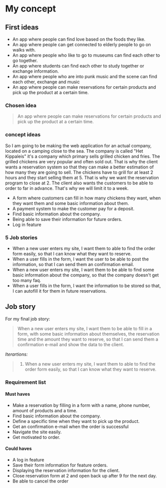 # My concept

## First ideas

- An app where people can find love based on the foods they like.
- An app where people can get connected to elderly people to go on walks with.
- An app where people who like to go to museums can find each other to go together.
- An app where students can find each other to study together or exchange information.
- An app where people who are into punk music and the scene can find each other, exchange and music
- An app where people can make reservations for certain products and pick up the product at a certain time.

### Chosen idea

> An app where people can make reservations for certain products and pick up the product at a certain time.

### concept ideas

So I am going to be making the web application for an actual company, located on a camping close to the sea. The company is called "Het Kippaleis" it's a company which primary sells grilled chicken and fries. The grilled chickens are very popular and often sold out. That is why the client wants a reservation system so that they can make a better estimation of how many they are going to sell. The chickens have to grill for at least 2 hours and they start selling them at 5. That is why we want the reservation program to close at 2. The client also wants the customers to be able to order to far in advance. That's why we will limit it to a week.

- A form where customers can fill in how many chickens they want, when they want them and some basic information about them.
- A payment system to make the customer pay for a deposit.
- Find basic information about the company.
- Being able to save their information for future orders.
- Log in feature

### 5 Job stories

- When a new user enters my site, I want them to able to find the order form easily, so that I can know what they want to reserve.
- When a user fills in the form, I want the user to be able to post the information, so that I can send them an confirmation email.
- When a new user enters my site, I want them to be able to find some basic information about the company, so that the company doesn't get too many faq.
- When a user fills in the form, I want the information to be stored so that, I can autofill it for them in future reservations.

## Job story

For my final job story:
> When a new user enters my site, I want them to be able to fill in a form, with some basic information about themselves, the reservation time and the amount they want to reserve, so that I can send them a confirmation e-mail and show the data to the client.

*Iterartions:*

> 1. When a new user enters my site, I want them to able to find the order form easily, so that I can know what they want to reserve.

### Requirement list

#### Must haves

- Make a reservation by filling in a form with a name, phone number, amount of products and a time.
- Find basic information about the company.
- Define a specific time when they want to pick up the product.
- Get an confirmation e-mail when the order is successful
- Navigate the site easily.
- Get motivated to order.

#### Could haves

- A log in feature
- Save their form information for feature orders.
- Displaying the reservation information for the client.
- Close reservation form at 2 and open back up after 9 for the next day.
- Be able to cancel the order
